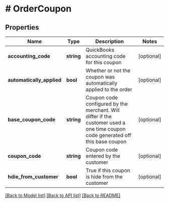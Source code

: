 # # OrderCoupon

## Properties

Name | Type | Description | Notes
------------ | ------------- | ------------- | -------------
**accounting_code** | **string** | QuickBooks accounting code for this coupon | [optional]
**automatically_applied** | **bool** | Whether or not the coupon was automatically applied to the order | [optional]
**base_coupon_code** | **string** | Coupon code configured by the merchant.  Will differ if the customer used a one time coupon code generated off this base coupon | [optional]
**coupon_code** | **string** | Coupon code entered by the customer | [optional]
**hdie_from_customer** | **bool** | True if this coupon is hide from the customer | [optional]

[[Back to Model list]](../../README.md#models) [[Back to API list]](../../README.md#endpoints) [[Back to README]](../../README.md)
